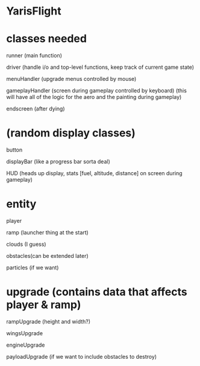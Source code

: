 # YarisFlight

# classes needed


runner (main function)

driver (handle i/o and top-level functions, keep track of current game state)

menuHandler (upgrade menus controlled by mouse)

gameplayHandler (screen during gameplay controlled by keyboard) (this will have all of the logic for the aero and the painting during gameplay)

endscreen (after dying)

# (random display classes)

button

displayBar (like a progress bar sorta deal)

HUD (heads up display, stats [fuel, altitude, distance] on screen during gameplay)


# entity

player

ramp (launcher thing at the start)

clouds (I guess)

obstacles(can be extended later)

particles (if we want)


# upgrade (contains data that affects player & ramp)

rampUpgrade (height and width?)

wingsUpgrade

engineUpgrade

payloadUpgrade (if we want to include obstacles to destroy)

